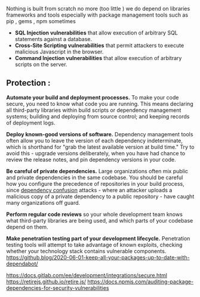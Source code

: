 Nothing is built from scratch no more (too little )
we do depend on libraries frameworks and tools  especially with package management tools such as pip , gems , npm 
sometimes

- **SQL Injection vulnerabilities** that allow execution of arbitrary SQL statements against a database.
- **Cross-Site Scripting vulnerabilities** that permit attackers to execute malicious Javascript in the browser.
- **Command Injection vulnerabilities** that allow execution of arbitrary scripts on the server.
## Protection : 
**Automate your build and deployment processes.** To make your code secure, you need to know what code you are running. This means declaring all third-party libraries within build scripts or dependency management systems; building and deploying from source control; and keeping records of deployment logs.


**Deploy known-good versions of software.** Dependency management tools often allow you to leave the version of each dependency indeterminate, which is shorthand for "grab the latest available version at build time." Try to avoid this - upgrade versions deliberately, when you have had chance to review the release notes, and pin dependency versions in your code.

**Be careful of private dependencies.** Large organizations often mix public and private dependencies in the same codebase. You should be careful how you configure the precedence of repositories in your build process, since [dependency confusion](https://medium.com/@alex.birsan/dependency-confusion-4a5d60fec610) attacks - where an attacker uploads a malicious copy of a private dependency to a public repository - have caught many organizations off guard.



**Perform regular code reviews** so your whole development team knows what third-party libraries are being used, and which parts of your codebase depend on them.

**Make penetration testing part of your development lifecycle.** Penetration testing tools will attempt to take advantage of known exploits, checking whether your technology stack contains vulnerable components.
https://github.blog/2020-06-01-keep-all-your-packages-up-to-date-with-dependabot/

https://docs.gitlab.com/ee/development/integrations/secure.html
https://retirejs.github.io/retire.js/
https://docs.npmjs.com/auditing-package-dependencies-for-security-vulnerabilities